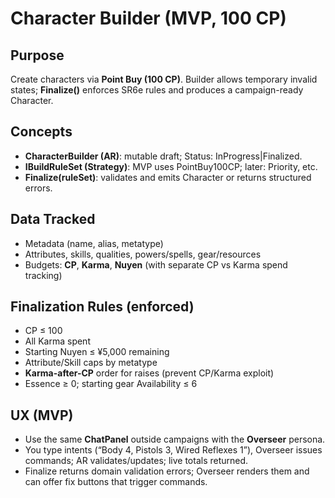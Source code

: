 ﻿# Character Builder (MVP, 100 CP)

## Purpose
Create characters via **Point Buy (100 CP)**. Builder allows temporary invalid states; **Finalize()** enforces SR6e rules and produces a campaign-ready Character.

## Concepts
- **CharacterBuilder (AR)**: mutable draft; Status: InProgress|Finalized.
- **IBuildRuleSet (Strategy)**: MVP uses PointBuy100CP; later: Priority, etc.
- **Finalize(ruleSet)**: validates and emits Character or returns structured errors.

## Data Tracked
- Metadata (name, alias, metatype)
- Attributes, skills, qualities, powers/spells, gear/resources
- Budgets: **CP**, **Karma**, **Nuyen** (with separate CP vs Karma spend tracking)

## Finalization Rules (enforced)
- CP ≤ 100
- All Karma spent
- Starting Nuyen ≤ ¥5,000 remaining
- Attribute/Skill caps by metatype
- **Karma-after-CP** order for raises (prevent CP/Karma exploit)
- Essence ≥ 0; starting gear Availability ≤ 6

## UX (MVP)
- Use the same **ChatPanel** outside campaigns with the **Overseer** persona.
- You type intents (“Body 4, Pistols 3, Wired Reflexes 1”), Overseer issues commands; AR validates/updates; live totals returned.
- Finalize returns domain validation errors; Overseer renders them and can offer fix buttons that trigger commands.
